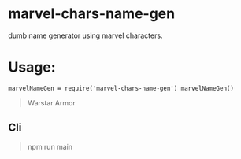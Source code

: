 # marvel-chars-name-gen
dumb name generator using marvel characters.

# Usage:
`marvelNameGen = require('marvel-chars-name-gen')
marvelNameGen()`
> Warstar Armor

## Cli
> npm run main
